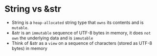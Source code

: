 # String vs &str
- String is a `heap-allocated` string type that `owns` its contents and is `mutable`.
- &str is an `immutable` sequence of UTF-8 bytes in memory, it does `not own` the underlying data and is `immutable`
- Think of &str as a `view` on a sequence of characters (stored as UTF-8 bytes) in memory
